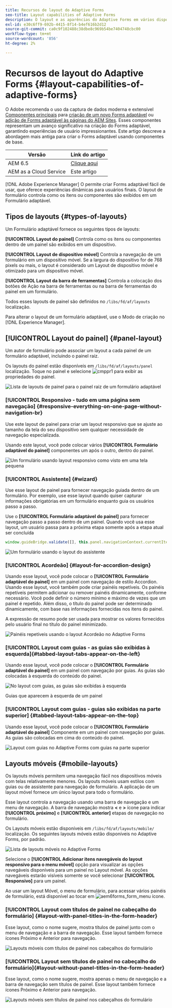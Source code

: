 ```yaml
---
title: Recursos de layout do Adaptive Forms
seo-title: Layout capabilities of Adaptive Forms
description: O layout e as aparências do Adaptive Forms em vários dispositivos são regidos pelas configurações de layout. Entenda os vários layouts e como aplicá-los.
exl-id: e30c6ff9-692b-4415-8f14-b4ef616b2d12
source-git-commit: ca0c9f102488c38dbe8c969b54be7404748cbc00
workflow-type: tm+mt
source-wordcount: '856'
ht-degree: 2%

---
```


# Recursos de layout do Adaptive Forms {#layout-capabilities-of-adaptive-forms}

<span class="preview"> O Adobe recomenda o uso da captura de dados moderna e extensível [Componentes principais](https://experienceleague.adobe.com/docs/experience-manager-core-components/using/adaptive-forms/introduction.html?lang=pt-br) para [criação de um novo Forms adaptável](/help/forms/creating-adaptive-form-core-components.md) ou [adição de Forms adaptável às páginas do AEM Sites](/help/forms/create-or-add-an-adaptive-form-to-aem-sites-page.md). Esses componentes representam um avanço significativo na criação do Forms adaptável, garantindo experiências de usuário impressionantes. Este artigo descreve a abordagem mais antiga para criar o Forms adaptável usando componentes de base. </span>


| Versão | Link do artigo |
| -------- | ---------------------------- |
| AEM 6.5 | [Clique aqui](https://experienceleague.adobe.com/docs/experience-manager-65/forms/adaptive-forms-basic-authoring/layout-capabilities-adaptive-forms.html) |
| AEM as a Cloud Service | Este artigo |

[!DNL Adobe Experience Manager] O permite criar Forms adaptável fácil de usar, que oferece experiências dinâmicas para usuários finais. O layout de formulário controla como os itens ou componentes são exibidos em um Formulário adaptável.

<!-- ## Prerequisite knowledge {#prerequisite-knowledge}

Before learning about the different layout capabilities of Adaptive Forms, read [Introduction to authoring forms](introduction-forms-authoring.md) to know more about Adaptive Forms. -->

## Tipos de layouts {#types-of-layouts}

Um Formulário adaptável fornece os seguintes tipos de layouts:

**[!UICONTROL Layout do painel]** Controla como os itens ou componentes dentro de um painel são exibidos em um dispositivo.

**[!UICONTROL Layout de dispositivo móvel]** Controla a navegação de um formulário em um dispositivo móvel. Se a largura do dispositivo for de 768 pixels ou mais, o layout é considerado um Layout de dispositivo móvel e otimizado para um dispositivo móvel.

**[!UICONTROL Layout da barra de ferramentas]** Controla a colocação dos botões de Ação na barra de ferramentas ou na barra de ferramentas do painel em um formulário.

Todos esses layouts de painel são definidos no `/libs/fd/af/layouts` localização.

Para alterar o layout de um formulário adaptável, use o Modo de criação no [!DNL Experience Manager].

## [!UICONTROL Layout do painel] {#panel-layout}

Um autor de formulário pode associar um layout a cada painel de um formulário adaptável, incluindo o painel raiz.

Os layouts do painel estão disponíveis em `/libs/fd/af/layouts/panel` localização. Toque no painel e selecione ![cmppr1](assets/configure-icon.svg) para exibir as propriedades do painel.

![Lista de layouts de painel para o painel raiz de um formulário adaptável](assets/layouts.png)

### [!UICONTROL Responsivo - tudo em uma página sem navegação] {#responsive-everything-on-one-page-without-navigation-br}

Use este layout de painel para criar um layout responsivo que se ajuste ao tamanho da tela do seu dispositivo sem qualquer necessidade de navegação especializada.

Usando este layout, você pode colocar vários **[!UICONTROL Formulário adaptável do painel]** componentes um após o outro, dentro do painel.

![Um formulário usando layout responsivo como visto em uma tela pequena](assets/responsive-layout.png)

### [!UICONTROL Assistente] {#wizard}

Use esse layout de painel para fornecer navegação guiada dentro de um formulário. Por exemplo, use esse layout quando quiser capturar informações obrigatórias em um formulário enquanto guia os usuários passo a passo.

Use o **[!UICONTROL Formulário adaptável do painel]** para fornecer navegação passo a passo dentro de um painel. Quando você usa esse layout, um usuário passa para a próxima etapa somente após a etapa atual ser concluída

```javascript
window.guideBridge.validate([], this.panel.navigationContext.currentItem.somExpression)
```

![Um formulário usando o layout do assistente](assets/wizard-layout2.png)

### [!UICONTROL Acordeão] {#layout-for-accordion-design}

Usando esse layout, você pode colocar o **[!UICONTROL Formulário adaptável do painel]** em um painel com navegação de estilo Accordion. Usando esse layout, você também pode criar painéis repetíveis. Os painéis repetíveis permitem adicionar ou remover painéis dinamicamente, conforme necessário. Você pode definir o número mínimo e máximo de vezes que um painel é repetido. Além disso, o título do painel pode ser determinado dinamicamente, com base nas informações fornecidas nos itens do painel.

A expressão de resumo pode ser usada para mostrar os valores fornecidos pelo usuário final no título do painel minimizado.

![Painéis repetíveis usando o layout Acordeão no Adaptive Forms](assets/accordion-layout.png)

### [!UICONTROL Layout com guias - as guias são exibidas à esquerda]{#tabbed-layout-tabs-appear-on-the-left}

Usando esse layout, você pode colocar o **[!UICONTROL Formulário adaptável do painel]** em um painel com navegação por guias. As guias são colocadas à esquerda do conteúdo do painel.

![No layout com guias, as guias são exibidas à esquerda](assets/tabs-on-left.png)

Guias que aparecem à esquerda de um painel

### [!UICONTROL Layout com guias - guias são exibidas na parte superior] {#tabbed-layout-tabs-appear-on-the-top}

Usando esse layout, você pode colocar o **[!UICONTROL Formulário adaptável do painel]** Componente em um painel com navegação por guias. As guias são colocadas em cima do conteúdo do painel.

![Layout com guias no Adaptive Forms com guias na parte superior](assets/tabs-on-top.png)

## Layouts móveis {#mobile-layouts}

Os layouts móveis permitem uma navegação fácil nos dispositivos móveis com telas relativamente menores. Os layouts móveis usam estilos com guias ou de assistente para navegação de formulário. A aplicação de um layout móvel fornece um único layout para todo o formulário.

Esse layout controla a navegação usando uma barra de navegação e um menu de navegação. A barra de navegação mostra **&lt;** e **>** ícone para indicar **[!UICONTROL próximo]** e **[!UICONTROL anterior]** etapas de navegação no formulário.

Os Layouts móveis estão disponíveis em `/libs/fd/af/layouts/mobile/` localização. Os seguintes layouts móveis estão disponíveis no Adaptive Forms, por padrão.

![Lista de layouts móveis no Adaptive Forms](assets/mobile-navigation.png)

Selecione o **[!UICONTROL Adicionar itens navegáveis do layout responsivo para o menu móvel]** opção para visualizar as opções navegáveis disponíveis para um painel no Layout móvel. As opções navegáveis estarão visíveis somente se você selecionar **[!UICONTROL Responsivo]** para um painel.

Ao usar um layout Móvel, o menu de formulário, para acessar vários painéis de formulário, está disponível ao tocar em ![aem6forms_form_menu](assets/rail-icon.svg) ícone.

### [!UICONTROL Layout com títulos de painel no cabeçalho do formulário] {#layout-with-panel-titles-in-the-form-header}

Esse layout, como o nome sugere, mostra títulos de painel junto com o menu de navegação e a barra de navegação. Esse layout também fornece ícones Próximo e Anterior para navegação.

![Layouts móveis com títulos de painel nos cabeçalhos do formulário](assets/mobile-layout1.png)

### [!UICONTROL Layout sem títulos de painel no cabeçalho do formulário]{#layout-without-panel-titles-in-the-form-header}

Esse layout, como o nome sugere, mostra apenas o menu de navegação e a barra de navegação sem títulos de painel. Esse layout também fornece ícones Próximo e Anterior para navegação.

![Layouts móveis sem títulos de painel nos cabeçalhos do formulário](assets/mobile-layout2.png)

<!-- ## Toolbar layouts {#toolbar-layouts}

A Toolbar Layout controls positioning and display of any action buttons that you add to your Adaptive Forms. The layout can be added at a form level or at a panel level.

![A list of Toolbar Layouts in Adaptive Forms to control layout of buttons](assets/toolbar-layouts.png)

A list of Toolbar Layouts in Adaptive Forms

Toolbar layouts are available at `/libs/fd/af/layouts/toolbar` location. Adaptive Forms provide the following Toolbar Layouts, by default.

### [!UICONTROL Default layout for toolbar] {#default-layout-for-toolbar}

This layout is selected as the default layout when you add any action buttons in an Adaptive Form. Selecting this layout displays the same layout for both, desktop and mobile devices.

Also, you can add multiple toolbars containing action buttons configured with this layout. An action button is associated with a form control. You can configure the toolbars to be before or after a panel.

![Default view for toolbar](assets/toolbar_layout_default.png)

Default view for toolbar

### [!UICONTROL Mobile fixed layout for toolbar] {#mobile-fixed-layout-for-toolbar}

Select this layout to provide alternate layouts for desktop and mobile devices.

For the desktop layout, you can add Action buttons using some specific labels. Only one toolbar can be configured with this layout. If more than one toolbar is configured with this layout, there is an overlap for mobile devices and only one toolbar is visible. For example, you can have a toolbar at the bottom or the top of the form, or, after or before panels in the form.

For the Mobile layout, you can add action buttons using icons.

![Mobile fixed layout for toolbar](assets/toolbar_layout_mobile_fixed.png)

Mobile fixed layout for toolbar-->
